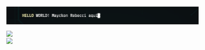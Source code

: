 
<img src="https://github.com/mayckonrebecci/mayckonrebecci/blob/main/helloworld!.png"/><br>




<div>
  <a href="https://github.com/mayckonrebecci/">
   <img src="https://github-readme-stats.vercel.app/api?username=mayckonrebecci&theme=dracula&show_icons=true&(https://github.com/mayckonrebecci/)"/><br>
   <img src="https://github-readme-stats.vercel.app/api/top-langs/?username=mayckonrebecci&hide=html&layout=compact&theme=dracula&(https://github.com/mayckonrebecci/"/>  
</div>

<!-- - 👋 Hi, I’m @mayckonrebecci
- 👀 I’m interested in ...
- 🌱 I’m currently learning ...
- 💞️ I’m looking to collaborate on ...
- 📫 How to reach me ... -->

<!---
mayckonrebecci/mayckonrebecci is a ✨ special ✨ repository because its `README.md` (this file) appears on your GitHub profile.
You can click the Preview link to take a look at your changes.
--->

